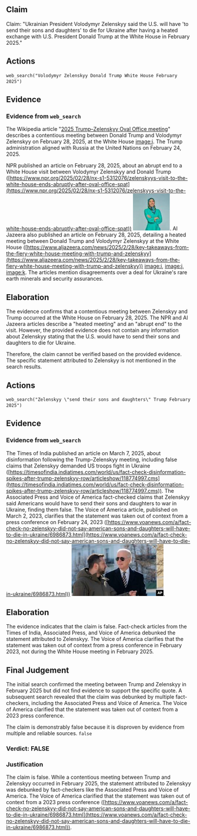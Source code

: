 ## Claim
Claim: "Ukrainian President Volodymyr Zelenskyy said the U.S. will have 'to send their sons and daughters' to die for Ukraine after having a heated exchange with U.S. President Donald Trump at the White House in February 2025."

## Actions
```
web_search("Volodymyr Zelenskyy Donald Trump White House February 2025")
```

## Evidence
### Evidence from `web_search`
The Wikipedia article "[2025 Trump–Zelenskyy Oval Office meeting](https://en.wikipedia.org/wiki/2025_Trump%E2%80%93Zelenskyy_Oval_Office_meeting)" describes a contentious meeting between Donald Trump and Volodymyr Zelenskyy on February 28, 2025, at the White House <image:i>. The Trump administration aligned with Russia at the United Nations on February 24, 2025.

NPR published an article on February 28, 2025, about an abrupt end to a White House visit between Volodymyr Zelenskyy and Donald Trump ([https://www.npr.org/2025/02/28/nx-s1-5312076/zelenskyys-visit-to-the-white-house-ends-abruptly-after-oval-office-spat](https://www.npr.org/2025/02/28/nx-s1-5312076/zelenskyys-visit-to-the-white-house-ends-abruptly-after-oval-office-spat)) ![image 517](media/2025-08-06_17-46-1754502406-548910.jpg). Al Jazeera also published an article on February 28, 2025, detailing a heated meeting between Donald Trump and Volodymyr Zelenskyy at the White House ([https://www.aljazeera.com/news/2025/2/28/key-takeaways-from-the-fiery-white-house-meeting-with-trump-and-zelenskyy](https://www.aljazeera.com/news/2025/2/28/key-takeaways-from-the-fiery-white-house-meeting-with-trump-and-zelenskyy)) <image:i>, <image:j>, <image:k>. The articles mention disagreements over a deal for Ukraine's rare earth minerals and security assurances.


## Elaboration
The evidence confirms that a contentious meeting between Zelenskyy and Trump occurred at the White House on February 28, 2025. The NPR and Al Jazeera articles describe a "heated meeting" and an "abrupt end" to the visit. However, the provided evidence does not contain any information about Zelenskyy stating that the U.S. would have to send their sons and daughters to die for Ukraine.

Therefore, the claim cannot be verified based on the provided evidence. The specific statement attributed to Zelenskyy is not mentioned in the search results.


## Actions
```
web_search("Zelenskyy \"send their sons and daughters\" Trump February 2025")
```

## Evidence
### Evidence from `web_search`
The Times of India published an article on March 7, 2025, about disinformation following the Trump-Zelenskyy meeting, including false claims that Zelenskyy demanded US troops fight in Ukraine ([https://timesofindia.indiatimes.com/world/us/fact-check-disinformation-spikes-after-trump-zelenskyy-row/articleshow/118774997.cms](https://timesofindia.indiatimes.com/world/us/fact-check-disinformation-spikes-after-trump-zelenskyy-row/articleshow/118774997.cms)). The Associated Press and Voice of America fact-checked claims that Zelenskyy said Americans would have to send their sons and daughters to war in Ukraine, finding them false. The Voice of America article, published on March 2, 2023, clarifies that the statement was taken out of context from a press conference on February 24, 2023 ([https://www.voanews.com/a/fact-check-no-zelenskyy-did-not-say-american-sons-and-daughters-will-have-to-die-in-ukraine/6986873.html](https://www.voanews.com/a/fact-check-no-zelenskyy-did-not-say-american-sons-and-daughters-will-have-to-die-in-ukraine/6986873.html)) ![image 9019](media/2025-08-30_21-44-1756590242-895698.jpg).


## Elaboration
The evidence indicates that the claim is false. Fact-check articles from the Times of India, Associated Press, and Voice of America debunked the statement attributed to Zelenskyy. The Voice of America clarifies that the statement was taken out of context from a press conference in February 2023, not during the White House meeting in February 2025.


## Final Judgement
The initial search confirmed the meeting between Trump and Zelenskyy in February 2025 but did not find evidence to support the specific quote. A subsequent search revealed that the claim was debunked by multiple fact-checkers, including the Associated Press and Voice of America. The Voice of America clarified that the statement was taken out of context from a 2023 press conference.

The claim is demonstrably false because it is disproven by evidence from multiple and reliable sources. `false`


### Verdict: FALSE

### Justification
The claim is false. While a contentious meeting between Trump and Zelenskyy occurred in February 2025, the statement attributed to Zelenskyy was debunked by fact-checkers like the Associated Press and Voice of America. The Voice of America clarified that the statement was taken out of context from a 2023 press conference ([https://www.voanews.com/a/fact-check-no-zelenskyy-did-not-say-american-sons-and-daughters-will-have-to-die-in-ukraine/6986873.html](https://www.voanews.com/a/fact-check-no-zelenskyy-did-not-say-american-sons-and-daughters-will-have-to-die-in-ukraine/6986873.html)).
